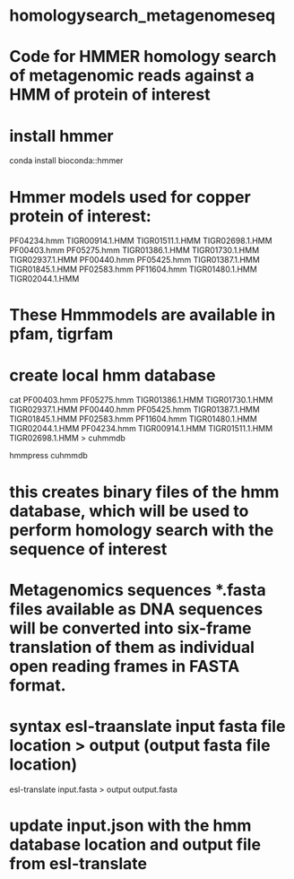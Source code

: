 # homologysearch_metagenomeseq
# Code for HMMER homology search of metagenomic reads against a HMM of protein of interest

# install hmmer

conda install bioconda::hmmer

# Hmmer models used for copper protein of interest: 

PF04234.hmm  TIGR00914.1.HMM  TIGR01511.1.HMM  TIGR02698.1.HMM PF00403.hmm  PF05275.hmm  TIGR01386.1.HMM  TIGR01730.1.HMM  TIGR02937.1.HMM PF00440.hmm  PF05425.hmm  TIGR01387.1.HMM  TIGR01845.1.HMM PF02583.hmm  PF11604.hmm  TIGR01480.1.HMM  TIGR02044.1.HMM

# These Hmmmodels are available in pfam, tigrfam

# create local hmm database

cat PF00403.hmm  PF05275.hmm TIGR01386.1.HMM  TIGR01730.1.HMM  TIGR02937.1.HMM PF00440.hmm  PF05425.hmm TIGR01387.1.HMM  TIGR01845.1.HMM PF02583.hmm  PF11604.hmm TIGR01480.1.HMM  TIGR02044.1.HMM PF04234.hmm  TIGR00914.1.HMM  TIGR01511.1.HMM  TIGR02698.1.HMM > cuhmmdb

hmmpress cuhmmdb
# this creates binary files of the hmm database, which will be used to perform homology search with the sequence of interest

# Metagenomics sequences *.fasta files available as DNA sequences will be converted into six-frame translation of them as individual open reading frames in FASTA format. 
# syntax esl-traanslate input fasta file location > output (output fasta file location)
esl-translate input.fasta > output output.fasta

# update input.json with the hmm database location and output file from esl-translate

